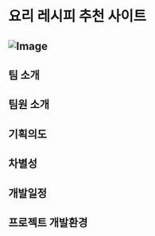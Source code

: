 # 요리 레시피 추천 사이트
![Image](https://github.com/user-attachments/assets/df3175f3-8ee2-4eea-9679-c8249d6695a5)
----------------------------------------------------
## 팀 소개

## 팀원 소개


## 기획의도

## 차별성

## 개발일정


## 프로젝트 개발환경
